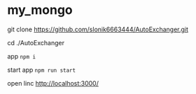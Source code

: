 # my_mongo
git clone https://github.com/slonik6663444/AutoExchanger.git

cd ./AutoExchanger

app `npm i`

start app `npm run start`

open linc [http://localhost:3000/](http://localhost:3000/)
